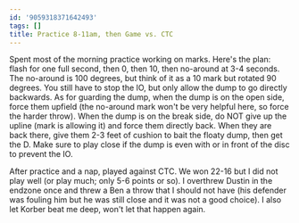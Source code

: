 ```yaml
---
id: '9059318371642493'
tags: []
title: Practice 8-11am, then Game vs. CTC
---
```


Spent most of the morning practice working on marks. Here's the plan: flash for one full second, then 0, then 10, then no-around at 3-4 seconds. The no-around is 100 degrees, but think of it as a 10 mark but rotated 90 degrees. You still have to stop the IO, but only allow the dump to go directly backwards. As for guarding the dump, when the dump is on the open side, force them upfield (the no-around mark won't be very helpful here, so force the harder throw). When the dump is on the break side,  do NOT give up the upline (mark is allowing it) and force them directly back. When they are back there, give them 2-3 feet of cushion to bait the floaty dump, then get the D. Make sure to play close if the dump is even with or in front of the disc to prevent the IO.

After practice and a nap, played against CTC. We won 22-16 but I did not play well (or play much; only 5-6 points or so). I overthrew Dustin in the endzone once and threw a Ben a throw that I should not have (his defender was fouling him but he was still close and it was not a good choice). I also let Korber beat me deep, won't let that happen again.

